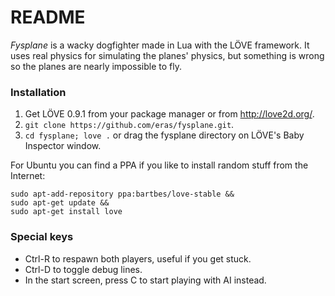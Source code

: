 # README #

*Fysplane* is a wacky dogfighter made in Lua with the LÖVE framework. It uses real physics for simulating the planes' physics, but something is wrong so the planes are nearly impossible to fly.

### Installation

1. Get LÖVE 0.9.1 from your package manager or from http://love2d.org/.
2. `git clone https://github.com/eras/fysplane.git`.
3. `cd fysplane; love .` or drag the fysplane directory on LÖVE's Baby Inspector window.

For Ubuntu you can find a PPA if you like to install random stuff from the Internet:

    sudo apt-add-repository ppa:bartbes/love-stable &&
    sudo apt-get update &&
    sudo apt-get install love

### Special keys

* Ctrl-R to respawn both players, useful if you get stuck.
* Ctrl-D to toggle debug lines.
* In the start screen, press C to start playing with AI instead.
